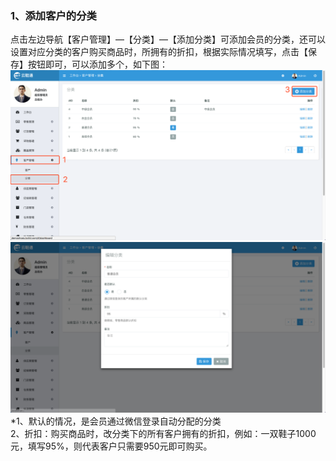 ### 1、添加客户的分类

点击左边导航【客户管理】—【分类】—【添加分类】可添加会员的分类，还可以设置对应分类的客户购买商品时，所拥有的折扣，根据实际情况填写，点击【保存】按钮即可，可以添加多个，如下图：![](/assets/khgl-fl-1.png)![](/assets/khgl-fl-2.png)\*1、默认的情况，是会员通过微信登录自动分配的分类  
  2、折扣：购买商品时，改分类下的所有客户拥有的折扣，例如：一双鞋子1000元，填写95%，则代表客户只需要950元即可购买。

